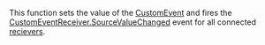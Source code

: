 This function sets the value of the [CustomEvent](https://developer.roblox.com/en-us/api-reference/class/CustomEvent) and fires the [CustomEventReceiver.SourceValueChanged](https://developer.roblox.com/en-us/api-reference/event/CustomEventReceiver/SourceValueChanged) event for all connected [recievers](https://developer.roblox.com/en-us/api-reference/class/CustomEventReciever).